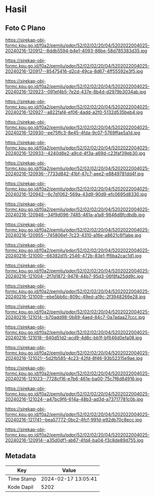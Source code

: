 # Hasil

## Foto C Plano

https://sirekap-obj-formc.kpu.go.id/f0a2/pemilu/pdpr/52/02/02/20/04/5202022004025-20240216-120912--8ddb5594-b4e1-4093-86be-58d785383d35.jpg

https://sirekap-obj-formc.kpu.go.id/f0a2/pemilu/pdpr/52/02/02/20/04/5202022004025-20240216-120917--85475416-d2cd-49ca-8d67-4ff55592e3f5.jpg

https://sirekap-obj-formc.kpu.go.id/f0a2/pemilu/pdpr/52/02/02/20/04/5202022004025-20240216-120923--091ef4b5-7e2d-437e-8b4d-d2979b3034ab.jpg

https://sirekap-obj-formc.kpu.go.id/f0a2/pemilu/pdpr/52/02/02/20/04/5202022004025-20240216-120927--a822faf4-ef06-4add-a2f0-5132d535beb4.jpg

https://sirekap-obj-formc.kpu.go.id/f0a2/pemilu/pdpr/52/02/02/20/04/5202022004025-20240216-120930--ee75ffc3-8e45-4fda-9c07-5769ffae5a1d.jpg

https://sirekap-obj-formc.kpu.go.id/f0a2/pemilu/pdpr/52/02/02/20/04/5202022004025-20240216-120933--4240d8e2-a9cd-4f3a-a69d-c23faf39eb30.jpg

https://sirekap-obj-formc.kpu.go.id/f0a2/pemilu/pdpr/52/02/02/20/04/5202022004025-20240216-120936--7733d842-41bf-47c7-aee2-e8849781dd4f.jpg

https://sirekap-obj-formc.kpu.go.id/f0a2/pemilu/pdpr/52/02/02/20/04/5202022004025-20240216-120942--6c7d1062-569a-43d9-90d9-efc0695d8330.jpg

https://sirekap-obj-formc.kpu.go.id/f0a2/pemilu/pdpr/52/02/02/20/04/5202022004025-20240216-120946--34f9d096-7485-461a-a1a8-9846d8fcdbdb.jpg

https://sirekap-obj-formc.kpu.go.id/f0a2/pemilu/pdpr/52/02/02/20/04/5202022004025-20240216-120955--745806ef-7c23-4310-a16e-a8621c6f1abe.jpg

https://sirekap-obj-formc.kpu.go.id/f0a2/pemilu/pdpr/52/02/02/20/04/5202022004025-20240216-121000--66382d15-2546-472b-83e1-ff6ba2cac1d1.jpg

https://sirekap-obj-formc.kpu.go.id/f0a2/pemilu/pdpr/52/02/02/20/04/5202022004025-20240216-121004--2f7d1872-9478-44b7-95d3-06f8fa25dd9c.jpg

https://sirekap-obj-formc.kpu.go.id/f0a2/pemilu/pdpr/52/02/02/20/04/5202022004025-20240216-121009--ebe5bb6c-809c-49ed-a19c-2f3948266e28.jpg

https://sirekap-obj-formc.kpu.go.id/f0a2/pemilu/pdpr/52/02/02/20/04/5202022004025-20240216-121014--b70add98-0b89-4aed-84c7-0a7adaa27ccc.jpg

https://sirekap-obj-formc.kpu.go.id/f0a2/pemilu/pdpr/52/02/02/20/04/5202022004025-20240216-121018--940d51d2-acd9-4d8c-bb1f-bf646d0efa08.jpg

https://sirekap-obj-formc.kpu.go.id/f0a2/pemilu/pdpr/52/02/02/20/04/5202022004025-20240216-121021--5d2fb585-4c23-42fd-8f46-93b52315e9ae.jpg

https://sirekap-obj-formc.kpu.go.id/f0a2/pemilu/pdpr/52/02/02/20/04/5202022004025-20240216-121023--7728cf16-e7b6-461e-ba00-75c7f6d84916.jpg

https://sirekap-obj-formc.kpu.go.id/f0a2/pemilu/pdpr/52/02/02/20/04/5202022004025-20240216-121024--a47bc9f6-614a-48b3-ad3d-a73717781c0b.jpg

https://sirekap-obj-formc.kpu.go.id/f0a2/pemilu/pdpr/52/02/02/20/04/5202022004025-20240216-121741--bea57772-0bc2-4fcf-991d-e92db70c8ecc.jpg

https://sirekap-obj-formc.kpu.go.id/f0a2/pemilu/pdpr/52/02/02/20/04/5202022004025-20240216-120914--a35d0df1-ab67-4fd4-ba04-f3c8de89d755.jpg


## Metadata

| Key        | Value               |
| ---------- | ------------------- |
| Time Stamp | 2024-02-17 13:05:41 |
| Kode Dapil | 5202                |



